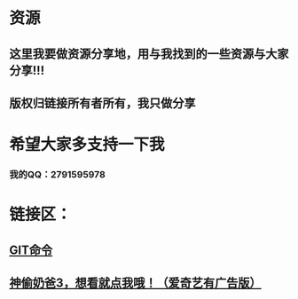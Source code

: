 # 资源

## 这里我要做资源分享地，用与我找到的一些资源与大家分享!!!

## 版权归链接所有者所有，我只做分享

# 希望大家多支持一下我

### 我的QQ：2791595978


# 链接区：
## [GIT命令](http://blog.jobbole.com/34503/)

## [神偷奶爸3，想看就点我哦！（爱奇艺有广告版）](http://www.iqiyi.com/w_19rvjc618d.html)
